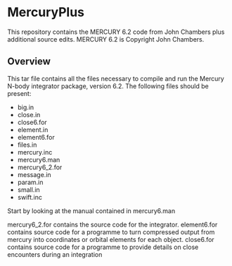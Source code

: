 MercuryPlus
===========

This repository contains the MERCURY 6.2 code from John Chambers
plus additional source edits. MERCURY 6.2 is Copyright John Chambers.


Overview
--------

This tar file contains all the files necessary to compile
and run the Mercury N-body integrator package, version 6.2. 
The following files should be present:

- big.in
- close.in
- close6.for
- element.in
- element6.for
- files.in
- mercury.inc
- mercury6.man
- mercury6_2.for
- message.in
- param.in
- small.in
- swift.inc

Start by looking at the manual contained in mercury6.man

mercury6_2.for contains the source code for the integrator.
element6.for contains source code for a programme to turn
  compressed output from mercury into coordinates or orbital
  elements for each object.
close6.for contains source code for a programme to provide
  details on close encounters during an integration
